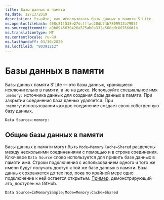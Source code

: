 ```yaml
---
title: Базы данных в памяти
ms.date: 12/13/2019
description: Узнайте, как использовать базы данных в памяти S'Lite.
ms.openlocfilehash: 408c81f538e27dcfffad20db74b7809912b7905f
ms.sourcegitcommit: a9b8945630426a575ab0a332e568edc807666d1b
ms.translationtype: MT
ms.contentlocale: ru-RU
ms.lasthandoff: 03/30/2020
ms.locfileid: "80391212"
---
```

# <a name="in-memory-databases"></a>Базы данных в памяти

Базы данных памяти S'Lite — это базы данных, хранящиеся исключительно в памяти, а не на диске. Используйте специальное имя `:memory:` источника данных для создания базы данных в памяти. При закрытии соединения база данных удаляется. При `:memory:`использовании каждое соединение создает свою собственную базу данных.

```ConnectionString
Data Source=:memory:
```

## <a name="shareable-in-memory-databases"></a>Общие базы данных в памяти

Базы данных в памяти могут быть `Mode=Memory` `Cache=Shared` разделены между несколькими соединениями с помощью и в строке соединения. Ключевое `Data Source` слово используется для привить базе данных в памяти имя. Строки подключения с использованием одного и того же имени будут получать доступ к той же базе данных в памяти. База данных сохраняется до тех пор, пока по крайней мере одно подключение к ней остается открытым. [Пример,](https://github.com/dotnet/docs/blob/master/samples/snippets/standard/data/sqlite/InMemorySample/Program.cs) демонстрирующий это, доступен на GitHub.

```ConnectionString
Data Source=InMemorySample;Mode=Memory;Cache=Shared
```
